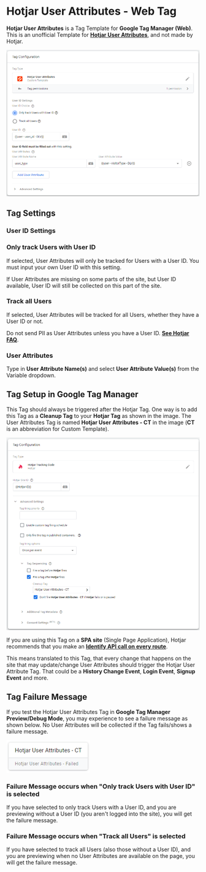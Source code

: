 # Hotjar User Attributes - Web Tag
**Hotjar User Attributes** is a Tag Template for **Google Tag Manager (Web)**. This is an unofficial Template for [**Hotjar User Attributes**](https://help.hotjar.com/hc/en-us/articles/4402892526487-What-are-User-Attributes-), and not made by Hotjar.

![Hotjar User Attributes Tag](https://github.com/gtm-templates-knowit-experience/gtm-hotjar-user-attributes/blob/main/images/hotjar-user-attributes-tag.png)

## Tag Settings
### User ID Settings
### Only track Users with User ID
If selected, User Attributes will only be tracked for Users with a User ID. You must input your own User ID with this setting.

If User Attributes are missing on some parts of the site, but User ID available, User ID will still be collected on this part of the site.

### Track all Users
If selected, User Attributes will be tracked for all Users, whether they have a User ID or not.

Do not send PII as User Attributes unless you have a User ID. [**See Hotjar FAQ**](https://help.hotjar.com/hc/en-us/articles/360061197694-User-Attributes-FAQs#sent_pii).

### User Attributes
Type in **User Attribute Name(s)** and select **User Attribute Value(s)** from the Variable dropdown.

## Tag Setup in Google Tag Manager
This Tag should always be triggered after the Hotjar Tag. One way is to add this Tag as a **Cleanup Tag** to your **Hotjar Tag** as shown in the image. The User Attributes Tag is named **Hotjar User Attributes - CT** in the image (**CT** is an abbreviation for Custom Template).

![Hotjar Tag with Hotjar User Attributes Tag as Cleanup Tag](https://github.com/gtm-templates-knowit-experience/gtm-hotjar-user-attributes/blob/main/images/hotjar-tag-with-hotjar-user-attributes-cleanup-tag.png)

If you are using this Tag on a **SPA site** (Single Page Application), Hotjar recommends that you make an [**Identify API call on every route**](https://help.hotjar.com/hc/en-us/articles/360061197694-User-Attributes-FAQs#FAQ_3).

This means translated to this Tag, that every change that happens on the site that may update/change User Attributes should trigger the Hotjar User Attribute Tag. That could be a **History Change Event**, **Login Event**, **Signup Event** and more.

## Tag Failure Message
If you test the Hotjar User Attributes Tag in **Google Tag Manager Preview/Debug Mode**, you may experience to see a failure message as shown below. No User Attributes will be collected if the Tag fails/shows a failure message.

![Hotjar User Attributes Tag Failure](https://github.com/gtm-templates-knowit-experience/gtm-hotjar-user-attributes/blob/main/images/hotjar-user-attributes-tag-failed.png)

### Failure Message occurs when "Only track Users with User ID" is selected
If you have selected to only track Users with a User ID, and you are previewing without a User ID (you aren't logged into the site), you will get the failure message.

### Failure Message occurs when "Track all Users" is selected
If you have selected to track all Users (also those without a User ID), and you are previewing when no User Attributes are available on the page, you will get the failure message.
